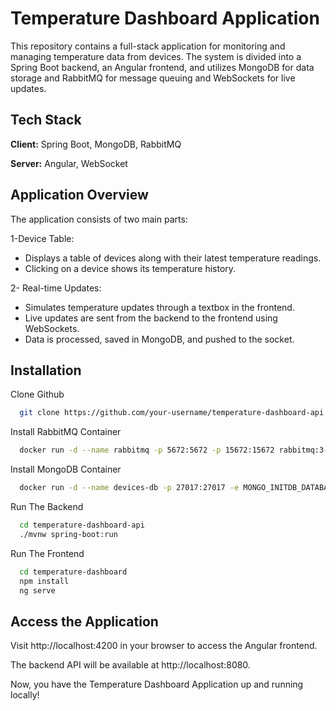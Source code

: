 
# Temperature Dashboard Application

This repository contains a full-stack application for monitoring and managing temperature data from devices. The system is divided into a Spring Boot backend, an Angular frontend, and utilizes MongoDB for data storage and RabbitMQ for message queuing and WebSockets for live updates.


## Tech Stack

**Client:** Spring Boot, MongoDB, RabbitMQ

**Server:** Angular, WebSocket


## Application Overview

The application consists of two main parts:

1-Device Table:
- Displays a table of devices along with their latest temperature readings.
- Clicking on a device shows its temperature history.

2- Real-time Updates:
- Simulates temperature updates through a textbox in the frontend.
- Live updates are sent from the backend to the frontend using WebSockets.
- Data is processed, saved in MongoDB, and pushed to the socket.
## Installation

Clone Github

```bash
  git clone https://github.com/your-username/temperature-dashboard-api.git
```
Install RabbitMQ Container

```bash
  docker run -d --name rabbitmq -p 5672:5672 -p 15672:15672 rabbitmq:3-management
```
 Install MongoDB  Container

```bash
  docker run -d --name devices-db -p 27017:27017 -e MONGO_INITDB_DATABASE=devices-db mongo
```
 Run The Backend

```bash
  cd temperature-dashboard-api
  ./mvnw spring-boot:run
```
 Run The Frontend

```bash
  cd temperature-dashboard
  npm install
  ng serve
```
## Access the Application
Visit http://localhost:4200 in your browser to access the Angular frontend.

The backend API will be available at http://localhost:8080.

Now, you have the Temperature Dashboard Application up and running locally!